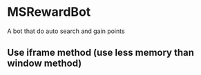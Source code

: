# MSRewardBot
A bot that do auto search and gain points
## Use iframe method (use less memory than window method)
